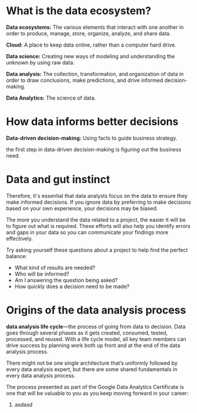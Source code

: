 <h1>What is the data ecosystem?</h1>
<p><b>Data ecosystems:</b> The various elements that interact with one another in order to produce, manage, store, organize, analyze, and share data.</p>

<p><b>Cloud:</b> A place to keep data online, rather than a computer hard drive.</p>

<p><b>Data science:</b> Creating new ways of modeling and understanding the unknown by using raw data.</p>


<p><b>Data analysis:</b> The collection, transformation, and organization of data in order to draw conclusions, make predictions, and drive informed decision-making.</p>

<p><b>Data Analytics:</b> The science of data.</p>

<h1>How data informs better decisions</h1>

<p><b>Data-driven decision-making:</b> Using facts to guide business strategy.</p> <p>the first step in data-driven decision-making is figuring out the business need.</p>


<h1>Data and gut instinct</h1>

<p>Therefore, it's essential that data analysts focus on the data to ensure they make informed decisions. If you ignore data by preferring to make decisions based on your own experience, your decisions may be biased.</p>

<p>The more you understand the data related to a project, the easier it will be to figure out what is required. These efforts will also help you identify errors and gaps in your data so you can communicate your findings more effectively. </p>


<p>Try asking yourself these questions about a project to help find the perfect balance:</p>

<ul>
  <li>What kind of results are needed?</li>
  <li>Who will be informed?</li>
  <li>Am I answering the question being asked?</li>
  <li>How quickly does a decision need to be made?</li>
</ul>


<h1>Origins of the data analysis process</h1>

<p><b>data analysis life cycle</b>—the process of going from data to decision. Data goes through several phases as it gets created, consumed, tested, processed, and reused. With a life cycle model, all key team members can drive success by planning work both up front and at the end of the data analysis process.</p>

<p>There might not be one single architecture that’s uniformly followed by every data analysis expert, but there are some shared fundamentals in every data analysis process.</p>

<p>The process presented as part of the Google Data Analytics Certificate is one that will be valuable to you as you keep moving forward in your career:</p>

<ol>
  <li>asdasd</li>
  </ol>
